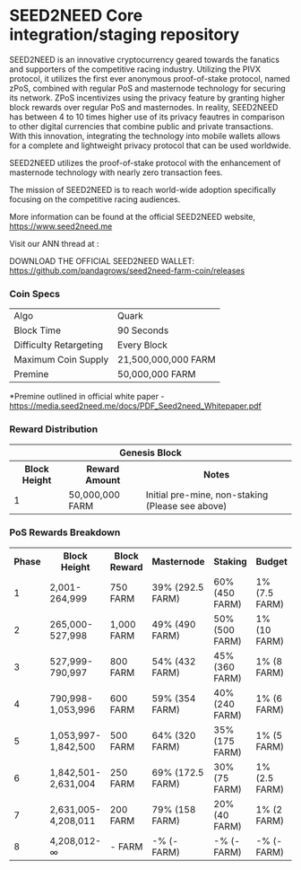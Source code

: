 SEED2NEED Core integration/staging repository
=====================================

SEED2NEED is an innovative cryptocurrency geared towards the fanatics and supporters of the competitive racing industry. Utilizing the PIVX protocol, it utilizes the first ever anonymous proof-of-stake protocol, named zPoS, combined with regular PoS and masternode technology for securing its network. ZPoS incentivizes using the privacy feature by granting higher block rewards over regular PoS and masternodes. In reality, SEED2NEED has between 4 to 10 times higher use of its privacy feautres in comparison to other digital currencies that combine public and private transactions. With this innovation, integrating the technology into mobile wallets allows for a complete and lightweight privacy protocol that can be used worldwide.

SEED2NEED utilizes the proof-of-stake protocol with the enhancement of masternode technology with nearly zero transaction fees.

The mission of SEED2NEED is to reach world-wide adoption specifically focusing on the competitive racing audiences.

More information can be found at the official SEED2NEED website, https://www.seed2need.me 

Visit our ANN thread at :

DOWNLOAD THE OFFICIAL SEED2NEED WALLET: https://github.com/pandagrows/seed2need-farm-coin/releases

### Coin Specs
<table>
<tr><td>Algo</td><td>Quark</td></tr>
<tr><td>Block Time</td><td>90 Seconds</td></tr>
<tr><td>Difficulty Retargeting</td><td>Every Block</td></tr>
<tr><td>Maximum Coin Supply</td><td>21,500,000,000 FARM</td></tr>
<tr><td>Premine</td><td>50,000,000 FARM</td></tr>
</table>

*Premine outlined in official white paper - https://media.seed2need.me/docs/PDF_Seed2need_Whitepaper.pdf

### Reward Distribution

<table>
<th colspan=4>Genesis Block</th>
<tr><th>Block Height</th><th>Reward Amount</th><th>Notes</th></tr>
<tr><td>1</td><td>50,000,000 FARM</td><td>Initial pre-mine, non-staking (Please see above)</td></tr>
</table>


### PoS Rewards Breakdown

<table>
<th>Phase</th><th>Block Height</th><th>Block Reward</th><th>Masternode</th><th>Staking</th><th>Budget</th>
<tr><td>1</td><td>2,001-264,999</td><td>750 FARM</td><td>39% (292.5 FARM)</td><td>60% (450 FARM)</td><td>1% (7.5 FARM)</td></tr>
<tr><td>2</td><td>265,000-527,998</td><td>1,000 FARM</td><td>49% (490 FARM)</td><td>50% (500 FARM)</td><td>1% (10 FARM)</td></tr>
<tr><td>3</td><td>527,999-790,997</td><td>800 FARM</td><td>54% (432 FARM)</td><td>45% (360 FARM)</td><td>1% (8 FARM)</td></tr>
<tr><td>4</td><td>790,998-1,053,996</td><td>600 FARM</td><td>59% (354 FARM)</td><td>40% (240 FARM)</td><td>1% (6 FARM)</td></tr>
<tr><td>5</td><td>1,053,997-1,842,500</td><td>500 FARM</td><td>64% (320 FARM)</td><td>35% (175 FARM)</td><td>1% (5 FARM)</td></tr>
<tr><td>6</td><td>1,842,501-2,631,004</td><td>250 FARM</td><td>69% (172.5 FARM)</td><td>30% (75 FARM)</td><td>1% (2.5 FARM)</td></tr>
<tr><td>7</td><td>2,631,005-4,208,011</td><td>200 FARM</td><td>79% (158 FARM)</td><td>20% (40 FARM)</td><td>1% (2 FARM)</td></tr>
<tr><td>8</td><td>4,208,012-∞</td><td>- FARM</td><td>-% (- FARM)</td><td>-% (- FARM)</td><td>-% (- FARM)</td></tr>
</table>
